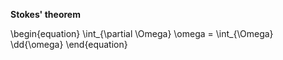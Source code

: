 **Stokes' theorem**

\begin{equation}
\int_{\partial \Omega} \omega = \int_{\Omega} \dd{\omega}
\end{equation}